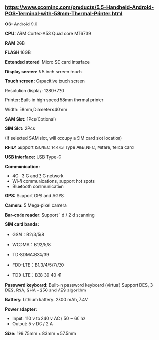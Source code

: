 ### https://www.ocominc.com/products/5.5-Handheld-Android-POS-Terminal-with-58mm-Thermal-Printer.html

<b>OS:</b> Android 9.0

<b>CPU:</b> ARM Cortex-A53  Quad core MT6739

<b>RAM</b> 2GB

<b>FLASH</b> 16GB

<b>Extended stored:</b> Micro SD card interface

<b>Display screen:</b> 5.5  inch screen touch

<b>Touch screen:</b> Capacitive  touch  screen

Resolution display: 1280*720

Printer: Built-in high speed 58mm thermal printer

Width: 58mm,Diameter≤40mm

<b>SAM Slot:</b> 1Pcs(Optional)

<b>SIM Slot:</b> 2Pcs

(If  selected SAM slot, will occupy a SIM card slot location)

<b>RFID:</b> Support ISO/IEC 14443 Type  A&B,NFC, Mifare, felica card

<b>USB interface:</b> USB Type-C

<b>Communication:</b>
- 4G , 3 G and 2 G network
- Wi-fi communications, support hot spots
- Bluetooth communication

<b>GPS:</b> Support GPS and AGPS

<b>Camera:</b> 5 Mega-pixel camera

<b>Bar-code reader:</b> Support 1 d / 2 d scanning

<b>SIM card bands:</b>
- GSM：B2/3/5/8

- WCDMA：B1/2/5/8

- TD-SDMA:B34/39

- FDD-LTE：B1/3/4/5/7//20

- TDD-LTE：B38 39 40 41

<b>Password keyboard:</b> Built-in password keyboard (virtual) Support DES, 3 DES, RSA, SHA - 256 and AES algorithm

<b>Battery:</b> Lithium battery: 2800 mAh, 7.4V

<b>Power adapter:</b>
- Input: 110 v to 240 v AC / 50 ~ 60 hz
- Output: 5 v DC / 2 A

<b>Size:</b> 199.75mm × 83mm × 57.5mm
